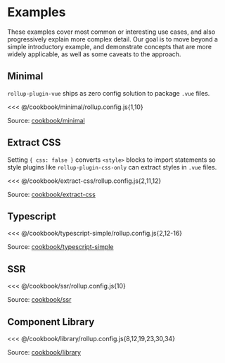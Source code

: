 # Examples

These examples cover most common or interesting use cases, and also progressively explain more complex detail. Our goal is to move beyond a simple introductory example, and demonstrate concepts that are more widely applicable, as well as some caveats to the approach.

## Minimal

`rollup-plugin-vue` ships as zero config solution to package `.vue` files.

<<< @/cookbook/minimal/rollup.config.js{1,10}

Source: [cookbook/minimal](https://github.com/vuejs/rollup-plugin-vue/tree/master/cookbook/minimal)

## Extract CSS

Setting `{ css: false }` converts `<style>` blocks to import statements so style plugins like `rollup-plugin-css-only` can extract styles in `.vue` files.

<<< @/cookbook/extract-css/rollup.config.js{2,11,12}

Source: [cookbook/extract-css](https://github.com/vuejs/rollup-plugin-vue/tree/master/cookbook/extract-css)

## Typescript

<<< @/cookbook/typescript-simple/rollup.config.js{2,12-16}

Source: [cookbook/typescript-simple](https://github.com/vuejs/rollup-plugin-vue/tree/master/cookbook/typescript-simple)

## SSR

<<< @/cookbook/ssr/rollup.config.js{10}

Source: [cookbook/ssr](https://github.com/vuejs/rollup-plugin-vue/tree/master/cookbook/ssr)

## Component Library

<<< @/cookbook/library/rollup.config.js{8,12,19,23,30,34}

Source: [cookbook/library](https://github.com/vuejs/rollup-plugin-vue/tree/master/cookbook/library)
